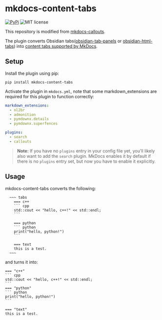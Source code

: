 # mkdocs-content-tabs
<!--
[![GitHub latest commit](https://img.shields.io/github/last-commit/sondregronas/mkdocs-callouts)](https://github.com/sondregronas/mkdocs-callouts/commit/)
-->

[![PyPi](https://img.shields.io/pypi/v/mkdocs-callouts)](https://pypi.org/project/mkdocs-callouts/)
![MIT license](https://img.shields.io/github/license/sondregronas/mkdocs-callouts)

This repository is modified from [mkdocs-callouts](https://github.com/sondregronas/mkdocs-callouts).


The plugin converts Obsidian tabs([obsidian-tab-panels](https://github.com/GnoxNahte/obsidian-tab-panels) or [obsidian-html-tabs](https://github.com/ptournet/obsidian-html-tabs)) into [content tabs supported by MkDocs](https://squidfunk.github.io/mkdocs-material/reference/content-tabs/#content-tabs).



## Setup
Install the plugin using pip:

`pip install mkdocs-content-tabs`

Activate the plugin in `mkdocs.yml`, note that some markdown_extensions are required for this plugin to function correctly:

```yaml
markdown_extensions:
  - nl2br
  - admonition
  - pymdownx.details
  - pymdownx.superfences

plugins:
  - search
  - callouts
```

> **Note:** If you have no `plugins` entry in your config file yet, you'll likely also want to add the `search` plugin. MkDocs enables it by default if there is no `plugins` entry set, but now you have to enable it explicitly.


## Usage
mkdocs-content-tabs converts the following:


````` text
  ~~~ tabs
    === c++
    ``` cpp
    std::cout << "hello, c++!" << std::endl;
    ```

    === python
    ``` python
    print("hello, python!")
    ```

    === text
    this is a test.
  ~~~
`````


and turns it into:
`````
=== "c++"
``` cpp
std::cout << "hello, c++!" << std::endl;
```
=== "python"
``` python
print("hello, python!")
```

=== "text"
this is a test.
`````